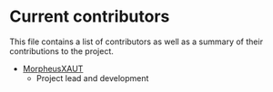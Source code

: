 # Current contributors
This file contains a list of contributors as well as a summary of their contributions to the project.

* [MorpheusXAUT](https://github.com/MorpheusXAUT)
    - Project lead and development